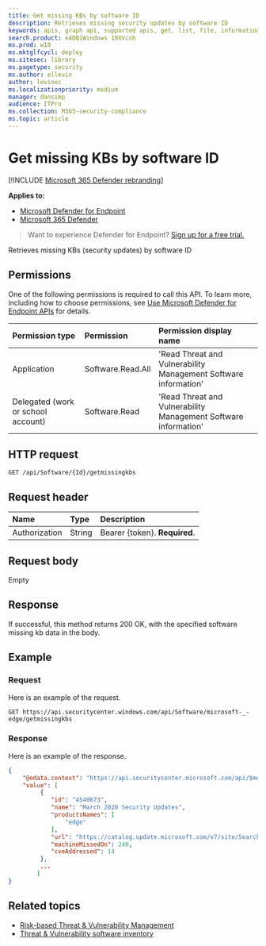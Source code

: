 ```yaml
---
title: Get missing KBs by software ID
description: Retrieves missing security updates by software ID
keywords: apis, graph api, supported apis, get, list, file, information, software id, threat & vulnerability management api, mdatp tvm api
search.product: eADQiWindows 10XVcnh
ms.prod: w10
ms.mktglfcycl: deploy
ms.sitesec: library
ms.pagetype: security
ms.author: ellevin
author: levinec
ms.localizationpriority: medium
manager: dansimp
audience: ITPro
ms.collection: M365-security-compliance 
ms.topic: article
---
```


# Get missing KBs by software ID

[!INCLUDE [Microsoft 365 Defender rebranding](../../includes/microsoft-defender.md)]

**Applies to:**
- [Microsoft Defender for Endpoint](https://go.microsoft.com/fwlink/p/?linkid=2146631)
- [Microsoft 365 Defender](https://go.microsoft.com/fwlink/?linkid=2118804)

> Want to experience Defender for Endpoint? [Sign up for a free trial.](https://www.microsoft.com/microsoft-365/windows/microsoft-defender-atp?ocid=docs-wdatp-exposedapis-abovefoldlink)

Retrieves missing KBs (security updates) by software ID

## Permissions

One of the following permissions is required to call this API. To learn more, including how to choose permissions, see [Use Microsoft Defender for Endpoint APIs](apis-intro.md) for details.

Permission type |   Permission   |   Permission display name
:---|:---|:---
Application |Software.Read.All |   'Read Threat and Vulnerability Management Software information'
Delegated (work or school account) | Software.Read |   'Read Threat and Vulnerability Management Software information'

## HTTP request

```
GET /api/Software/{Id}/getmissingkbs
```

## Request header

Name | Type | Description
:---|:---|:---
Authorization | String | Bearer {token}. **Required**.

## Request body

Empty

## Response

If successful, this method returns 200 OK, with the specified software missing kb data in the body.

## Example

### Request

Here is an example of the request.

```
GET https://api.securitycenter.windows.com/api/Software/microsoft-_-edge/getmissingkbs
```

### Response

Here is an example of the response.


```json
{
    "@odata.context": "https://api.securitycenter.microsoft.com/api/$metadata#Collection(microsoft.windowsDefenderATP.api.PublicProductFixDto)",
    "value": [
         {
            "id": "4540673",
            "name": "March 2020 Security Updates",
            "productsNames": [
                "edge"
            ],
            "url": "https://catalog.update.microsoft.com/v7/site/Search.aspx?q=KB4540673",
            "machineMissedOn": 240,
            "cveAddressed": 14
         },
         ...
        ]
}
```

## Related topics

- [Risk-based Threat & Vulnerability Management](https://docs.microsoft.com/windows/security/threat-protection/microsoft-defender-atp/next-gen-threat-and-vuln-mgt)
- [Threat & Vulnerability software inventory](https://docs.microsoft.com/windows/security/threat-protection/microsoft-defender-atp/tvm-software-inventory)
